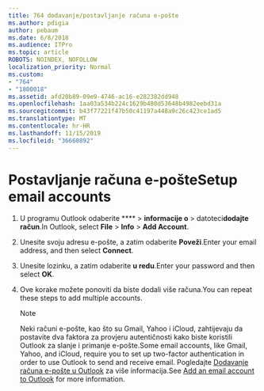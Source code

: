 ```yaml
---
title: 764 dodavanje/postavljanje računa e-pošte
ms.author: pdigia
author: pebaum
ms.date: 6/8/2018
ms.audience: ITPro
ms.topic: article
ROBOTS: NOINDEX, NOFOLLOW
localization_priority: Normal
ms.custom:
- "764"
- "1800018"
ms.assetid: afd20b89-09e9-4746-ac16-e282382dd948
ms.openlocfilehash: 1aa03a534b224c1629b480d53648b4982eebd31a
ms.sourcegitcommit: b43f77221f47b50c41197a448a9c26c423ce1ad5
ms.translationtype: MT
ms.contentlocale: hr-HR
ms.lasthandoff: 11/15/2019
ms.locfileid: "36660892"
---
```

# <a name="setup-email-accounts"></a><span data-ttu-id="10838-102">Postavljanje računa e-pošte</span><span class="sxs-lookup"><span data-stu-id="10838-102">Setup email accounts</span></span>

1. <span data-ttu-id="10838-103">U programu Outlook odaberite \*\*\*\* > **informacije o** > datoteci**dodajte račun**.</span><span class="sxs-lookup"><span data-stu-id="10838-103">In Outlook, select **File** > **Info** > **Add Account**.</span></span>

2. <span data-ttu-id="10838-104">Unesite svoju adresu e-pošte, a zatim odaberite **Poveži**.</span><span class="sxs-lookup"><span data-stu-id="10838-104">Enter your email address, and then select **Connect**.</span></span>

3. <span data-ttu-id="10838-105">Unesite lozinku, a zatim odaberite **u redu**.</span><span class="sxs-lookup"><span data-stu-id="10838-105">Enter your password and then select **OK**.</span></span>

4. <span data-ttu-id="10838-106">Ove korake možete ponoviti da biste dodali više računa.</span><span class="sxs-lookup"><span data-stu-id="10838-106">You can repeat these steps to add multiple accounts.</span></span>

    > [!NOTE]
    > <span data-ttu-id="10838-107">Neki računi e-pošte, kao što su Gmail, Yahoo i iCloud, zahtijevaju da postavite dva faktora za provjeru autentičnosti kako biste koristili Outlook za slanje i primanje e-pošte.</span><span class="sxs-lookup"><span data-stu-id="10838-107">Some email accounts, like Gmail, Yahoo, and iCloud, require you to set up two-factor authentication in order to use Outlook to send and receive email.</span></span> <span data-ttu-id="10838-108">Pogledajte [Dodavanje računa e-pošte u Outlook](https://support.office.com/article/6e27792a-9267-4aa4-8bb6-c84ef146101b.aspx) za više informacija.</span><span class="sxs-lookup"><span data-stu-id="10838-108">See [Add an email account to Outlook](https://support.office.com/article/6e27792a-9267-4aa4-8bb6-c84ef146101b.aspx) for more information.</span></span>
  